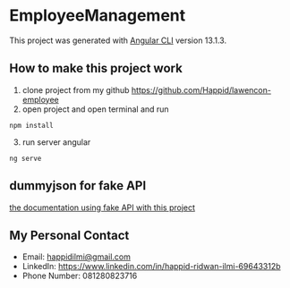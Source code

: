 # EmployeeManagement

This project was generated with [Angular CLI](https://github.com/angular/angular-cli) version 13.1.3.

## How to make this project work

1. clone project from my github https://github.com/Happid/lawencon-employee
2. open project and open terminal and run

```console
npm install
```

3. run server angular

```console
ng serve
```

## dummyjson for fake API

[the documentation using fake API with this project](https://dummyjson.com/docs)

## My Personal Contact

- Email: happidilmi@gmail.com
- LinkedIn: https://www.linkedin.com/in/happid-ridwan-ilmi-69643312b
- Phone Number: 081280823716
